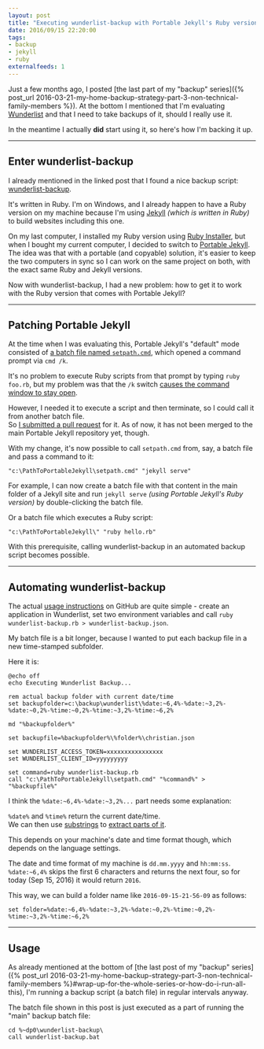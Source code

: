 ```yaml
---
layout: post
title: "Executing wunderlist-backup with Portable Jekyll's Ruby version" 
date: 2016/09/15 22:20:00
tags:
- backup
- jekyll
- ruby
externalfeeds: 1
---
```


Just a few months ago,  I posted [the last part of my "backup" series]({% post_url 2016-03-21-my-home-backup-strategy-part-3-non-technical-family-members %}). At the bottom I mentioned that I'm evaluating [Wunderlist](https://www.wunderlist.com) and that I need to take backups of it, should I really use it.

In the meantime I actually **did** start using it, so here's how I'm backing it up.

---

## Enter wunderlist-backup

I already mentioned in the linked post that I found a nice backup script: [wunderlist-backup](https://github.com/bernd/wunderlist-backup).

It's written in Ruby. I'm on Windows, and I already happen to have a Ruby version on my machine because I'm using [Jekyll](https://jekyllrb.com/) *(which is written in Ruby)* to build websites including this one.

On my last computer, I installed my Ruby version using [Ruby Installer](http://rubyinstaller.org/), but when I bought my current computer, I decided to switch to [Portable Jekyll](https://github.com/madhur/PortableJekyll).  
The idea was that with a portable (and copyable) solution, it's easier to keep the two computers in sync so I can work on the same project on both, with the exact same Ruby and Jekyll versions.

Now with wunderlist-backup, I had a new problem: how to get it to work with the Ruby version that comes with Portable Jekyll?

---

## Patching Portable Jekyll

At the time when I was evaluating this, Portable Jekyll's "default" mode consisted of [a batch file named `setpath.cmd`](https://github.com/madhur/PortableJekyll/blob/8b34f0d95b4fe7bcfb915e00bef183154f6ebfa3/setpath.cmd), which opened a command prompt via `cmd /k`.

It's no problem to execute Ruby scripts from that prompt by typing `ruby foo.rb`, but my problem was that the `/k` switch [causes the command window to stay open](http://ss64.com/nt/cmd.html).

However, I needed it to execute a script and then terminate, so I could call it from another batch file.   
So [I submitted a pull request](https://github.com/madhur/PortableJekyll/pull/25) for it. As of now, it has not been merged to the main Portable Jekyll repository yet, though.

With my change, it's now possible to call `setpath.cmd` from, say, a batch file and pass a command to it:

    "c:\PathToPortableJekyll\setpath.cmd" "jekyll serve"
    
For example, I can now create a batch file with that content in the main folder of a Jekyll site and run `jekyll serve` *(using Portable Jekyll's Ruby version)* by double-clicking the batch file.

Or a batch file which executes a Ruby script:

    "c:\PathToPortableJekyll\" "ruby hello.rb"

With this prerequisite, calling wunderlist-backup in an automated backup script becomes possible.

---

## Automating wunderlist-backup

The actual [usage instructions](https://github.com/bernd/wunderlist-backup#usage) on GitHub are quite simple - create an application in Wunderlist, set two environment variables and call `ruby wunderlist-backup.rb > wunderlist-backup.json`.

My batch file is a bit longer, because I wanted to put each backup file in a new time-stamped subfolder.

Here it is:

    @echo off
    echo Executing Wunderlist Backup...

    rem actual backup folder with current date/time
    set backupfolder=c:\backup\wunderlist\%date:~6,4%-%date:~3,2%-%date:~0,2%-%time:~0,2%-%time:~3,2%-%time:~6,2%
    
    md "%backupfolder%"

    set backupfile=%backupfolder%\%folder%\christian.json

    set WUNDERLIST_ACCESS_TOKEN=xxxxxxxxxxxxxxxx
    set WUNDERLIST_CLIENT_ID=yyyyyyyyy

    set command=ruby wunderlist-backup.rb
    call "c:\PathToPortableJekyll\setpath.cmd" "%command%" > "%backupfile%"


I think the `%date:~6,4%-%date:~3,2%...` part needs some explanation:

`%date%` and `%time%` return the current date/time.  
We can then use [substrings](http://ss64.com/nt/syntax-substring.html) to [extract parts of it](http://superuser.com/a/512489/2985).

This depends on your machine's date and time format though, which depends on the language settings.

The date and time format of my machine is `dd.mm.yyyy` and `hh:mm:ss`.  
`%date:~6,4%` skips the first 6 characters and returns the next four, so for today (Sep 15, 2016) it would return `2016`.

This way, we can build a folder name like `2016-09-15-21-56-09` as follows:

    set folder=%date:~6,4%-%date:~3,2%-%date:~0,2%-%time:~0,2%-%time:~3,2%-%time:~6,2%
    
---

## Usage

As already mentioned at the bottom of [the last post of my "backup" series]({% post_url 2016-03-21-my-home-backup-strategy-part-3-non-technical-family-members %}#wrap-up-for-the-whole-series-or-how-do-i-run-all-this), I'm running a backup script (a batch file) in regular intervals anyway.

The batch file shown in this post is just executed as a part of running the "main" backup batch file:

	cd %~dp0\wunderlist-backup\
	call wunderlist-backup.bat
